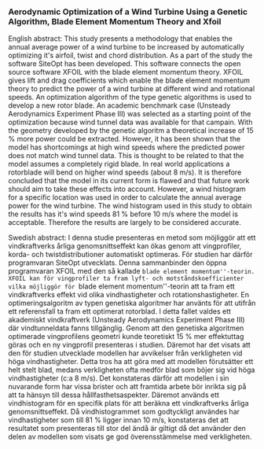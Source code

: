 ### Aerodynamic Optimization of a Wind Turbine Using a Genetic Algorithm, Blade Element Momentum Theory and Xfoil

English abstract: This study presents a methodology that enables the annual average power of a wind turbine to be increased by automatically optimizing it's airfoil, twist and chord distribution. As a part of the study the software SiteOpt has been developed. This software connects the open source software XFOIL with the blade element momentum theory. XFOIL gives lift and drag coefficients which enable the blade element momentum theory to predict the power of a wind turbine at different wind and rotational speeds. An optimization algorithm of the type genetic algorithms is used to develop a new rotor blade. An academic benchmark case (Unsteady Aerodynamics Experiment Phase III) was selected as a starting point of the optimization because wind tunnel data was available for that campain. With the geometry developed by the genetic algoritm a theoretical increase of  15 \% more power could be extracted. However, it has been shown that the model has shortcomings at high wind speeds where the predicted power does not match wind tunnel data. This is thought to be related to that the model assumes a completely rigid blade. In real world applications a rotorblade will bend on higher wind speeds (about 8 m/s). It is therefore concluded that the model in its current form is flawed and that future work should aim to take these effects into account. However, a wind histogram for a specific location was used in order to calculate the annual average power for the wind turbine. The wind histogram used in this study to obtain the results has it's wind speeds 81 % before 10 m/s where the model is acceptable. Therefore the results are largely to be considered accurate. 

Swedish abstract: I denna studie presenteras en metod som möjliggör att ett vindkraftverks årliga genomsnittseffekt kan ökas genom att vingprofiler, korda- och twistdistributioner automatiskt optimeras. För studien har därför programvaran SiteOpt utvecklats. Denna sammanbinder den öppna programvaran XFOIL med den så kallade ``blade element momentum''-teorin. XFOIL kan för vingprofiler ta fram lyft- och motståndskoefficienter vilka möjliggör för ``blade element momentum''-teorin att ta fram ett vindkraftverks effekt vid olika vindhastigheter och rotationshastigheter. En optimeringsalgoritm av typen genetiska algoritmer har använts för att utifrån ett referensfall ta fram ett optimerat rotorblad. I detta fallet valdes ett akademiskt vindkraftverk (Unsteady Aerodynamics Experiment Phase III) där vindtunneldata fanns tillgänglig. Genom att den genetiska algoritmen optimerade vingprofilens geometri kunde teoretiskt 15 \% mer effektuttag göras och en ny vingprofil presenteras i studien. Däremot har det visats att den för studien utvecklade modellen har avvikelser från verkligheten vid höga vindhastigheter. Detta tros ha att göra med att modellen förutsätter ett helt stelt blad, medans verkligheten ofta medför blad som böjer sig vid höga vindhastigheter (c:a 8 m/s). Det konstateras därför att modellen i sin nuvarande form har vissa brister och att framtida arbete bör inrikta sig på att ta hänsyn till dessa hållfasthetsaspekter. Däremot används ett vindhistogram för en specifik plats för att beräkna ett vindkraftverks årliga genomsnittseffekt. Då vindhistogrammet som godtyckligt användes har vindhastigheter som till 81 % ligger innan 10 m/s, konstateras det att resultatet som presenteras till stor del ändå är giltigt då det använder den delen av modellen som visats ge god överensstämmelse med verkligheten.